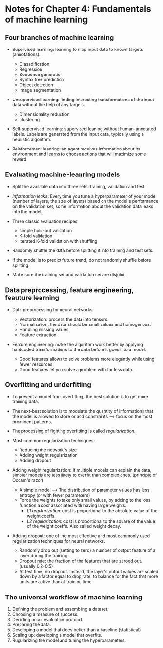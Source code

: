 # Notes for Chapter 4: Fundamentals of machine learning

## Four branches of machine learning

* Supervised learning: learning to map input data to known targets (annotations).
    * Classdification
    * Regression
    * Sequence generation
    * Syntax tree prediction
    * Object detection
    * Image segmentation

* Unsupervised learning: finding interesting transformations of the input data without the help of any targets.
    * Dimensionality reduction
    * clustering

* Self-supervised learning: supervised leaning without human-annotated labels. Labels are generated from the input data, typically using a heuristic algorithm.

* Reinforcement leanring: an agent receives information about its environment and learns to choose actions that will maximize some reward.

## Evaluating machine-leanring models

* Split the available data into three sets: training, validation and test.

* *Information leaks*: Every time you tune a hyperparameter of your model (number of layers, the size of layers) based on the model's performance on the validation set, some information about the validation data leaks into the model.

* Three classic evaluation recipes:
    * simple hold-out validation
    * K-fold validation
    * iterated K-fold validation with shuffling

* Randomly shuffle the data before splitting it into training and test sets.

* If the model is to predict future trend, do not randomly shuffle before splitting.

* Make sure the training set and validation set are disjoint.

## Data preprocessing, feature engineering, feauture learning

* Data preprocessing for neural networks
    * Vectorization: process the data into tensors.
    * Normalization: the data should be small values and homogenous.
    * Handling missing values
    * Feature extraction

* Feature engineering: make the algorithm work better by applying hardcoded transformations to the data before it goes into a model.
    * Good features allows to solve problems more elegantly while using fewer resources.
    * Good features let you solve a problem with far less data. 

## Overfitting and underfitting

* To prevent a model from overfitting, the best solution is to get more training data.

* The next-best solution is to modulate the quantity of informations that the model is allowed to store or add constraints --> focus on the most prominent patterns.

* The processing of fighting overfitting is called *regularization*.

* Most common regularization techniques:
    * Reducing the network's size
    * Adding weight regularization
    * Adding dropout

* Adding weight regularization: If multiple models can explain the data, simpler models are less likely to overfit than complex ones. (principle of Occam's razor)
    * A simple model --> The distribution of parameter values has less entropy (or with fewer parameters)
    * Force the weights to take only small values, by adding to the loss function a *cost* associated with having large weights.
        * *L1 regularization*: cost is proportional to the absolute value of the weight coeffs.
        * *L2 regularization*: cost is proportional to the square of the value of the weight coeffs. Also called weight decay. 

* Adding dropout: one of the most effective and most commonly used regularization techniques for neural networks.
    * Randomly drop out (setting to zero) a number of output feature of a layer during the training.
    * Dropout rate: the fraction of the features that are zeroed out. (usually 0.2-0.5)
    * At test time, no dropout. Instead, the layer's output values are scaled down by a factor equal to drop rate, to balance for the fact that more units are active than at training time.

## The universal workflow of machine learning

1. Defining the problem and assembling a dataset.
2. Choosing a measure of success.
3. Deciding on an evaluation protocol.
4. Preparing the data.
5. Developing a model that does better than a baseline (statistical)
6. Scaling up: developing a model that overfits.
7. Rugularizing the model and tuning the hyperparameters.